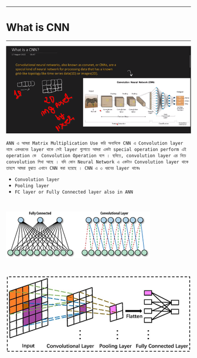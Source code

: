 
---

# What is CNN

---

![Alt text](image-226.png)

`ANN এ আমরা Matrix Multiplication Use করি অন্যদিকে CNN এ Convolution layer নামে একধরনের layer থাকে সেই layer গুলোতে আমরা একটা special operation perform এই operation কে  Convolution Operation বলে । ছবিতে, convolution layer এর নিচে convolution লিখা আছে । যদি কোন Neural Network এ একটাও Convolution layer থাকে তাহলে আমরা বুঝতে এখানে CNN করা হয়েছে । CNN এ ৩ ধরনের layer থাকেঃ `

- `Convolution layer`
- `Pooling layer`
- `FC layer or Fully Connected layer also in ANN`

<br>

![Alt text](image-227.png)

<br>

![Alt text](image-228.png)

<br>


